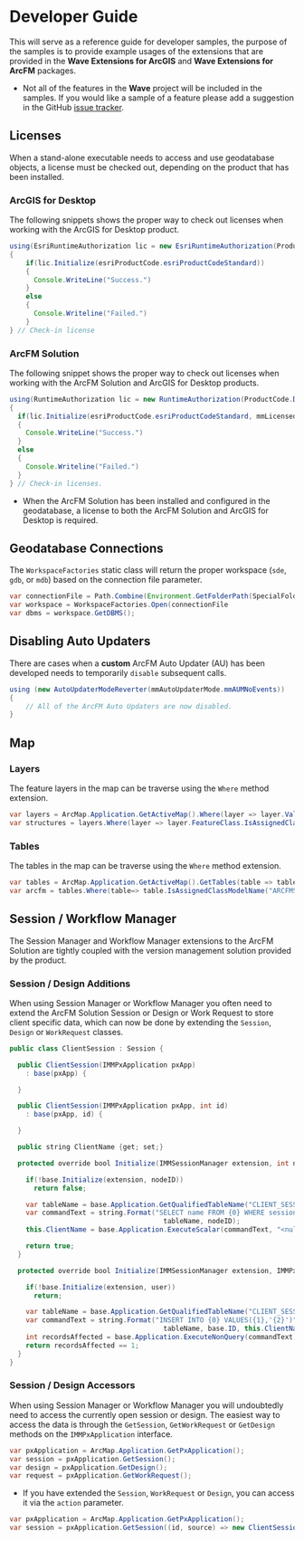 # Developer Guide
This will serve as a reference guide for developer samples, the purpose of the samples is to provide example usages of the extensions that are provided in the **Wave Extensions for ArcGIS** and **Wave Extensions for ArcFM** packages.

- Not all of the features in the **Wave** project will be included in the samples. If you would like a sample of a feature please add a suggestion in the GitHub [issue tracker](https://github.com/Jumpercables/Wave/issues).

## Licenses
When a stand-alone executable needs to access and use geodatabase objects, a license must be checked out, depending on the product that has been installed.

### ArcGIS for Desktop
The following snippets shows the proper way to check out licenses when working with the ArcGIS for Desktop product.

```java
using(EsriRuntimeAuthorization lic = new EsriRuntimeAuthorization(ProductCode.Desktop))
{
    if(lic.Initialize(esriProductCode.esriProductCodeStandard))
    {
      Console.WriteLine("Success.")
    }
    else
    {
      Console.Writeline("Failed.")
    }
} // Check-in license
```

### ArcFM Solution
The following snippet shows the proper way to check out licenses when working with the ArcFM Solution and ArcGIS for Desktop products.

```java
using(RuntimeAuthorization lic = new RuntimeAuthorization(ProductCode.Desktop))
{
  if(lic.Initialize(esriProductCode.esriProductCodeStandard, mmLicensedProductCode.mmLPArcFM))
  {
    Console.WriteLine("Success.")
  }
  else
  {
    Console.Writeline("Failed.")
  }
} // Check-in licenses.
```

- When the ArcFM Solution has been installed and configured in the geodatabase, a license to both the ArcFM Solution and ArcGIS for Desktop is required.

## Geodatabase Connections
The `WorkspaceFactories` static class will return the proper workspace (`sde`, `gdb`, or `mdb`) based on the connection file parameter.

```java
var connectionFile = Path.Combine(Environment.GetFolderPath(SpecialFolders.ApplicationData), "\\ESRI\\Desktop\\ArCatalog\\Minerville.gdb")
var workspace = WorkspaceFactories.Open(connectionFile
var dbms = workspace.GetDBMS();
```

## Disabling Auto Updaters
There are cases when a **custom** ArcFM Auto Updater (AU) has been developed needs to temporarily `disable` subsequent calls.

```java
using (new AutoUpdaterModeReverter(mmAutoUpdaterMode.mmAUMNoEvents))
{
    // All of the ArcFM Auto Updaters are now disabled.
}
```

## Map

### Layers
The feature layers in the map can be traverse using the `Where` method extension.

```java
var layers = ArcMap.Application.GetActiveMap().Where(layer => layer.Valid);
var structures = layers.Where(layer => layer.FeatureClass.IsAssignedClassModelName("STRUCTURE"));
```

### Tables
The tables in the map can be traverse using the `Where` method extension.

```java
var tables = ArcMap.Application.GetActiveMap().GetTables(table => table.Valid);
var arcfm = tables.Where(table=> table.IsAssignedClassModelName("ARCFMSYSTEMTABLE"));
```

## Session / Workflow Manager
The Session Manager and Workflow Manager extensions to the ArcFM Solution are tightly coupled with the version management solution provided by the product.

### Session / Design Additions
When using Session Manager or Workflow Manager you often need to extend the ArcFM Solution Session or Design or Work Request to store client specific data, which can now be done by extending the `Session`, `Design` or `WorkRequest` classes.

```java
public class ClientSession : Session {

  public ClientSession(IMMPxApplication pxApp)
    : base(pxApp) {

  }

  public ClientSession(IMMPxApplication pxApp, int id)
    : base(pxApp, id) {

  }

  public string ClientName {get; set;}

  protected override bool Initialize(IMMSessionManager extension, int nodeID){

    if(!base.Initialize(extension, nodeID))
      return false;

    var tableName = base.Application.GetQualifiedTableName("CLIENT_SESSION");
    var commandText = string.Format("SELECT name FROM {0} WHERE session_id = {1}",
                                      tableName, nodeID);
    this.ClientName = base.Application.ExecuteScalar(commandText, "<null>");

    return true;
  }

  protected override bool Initialize(IMMSessionManager extension, IMMPxUser user) {

    if(!base.Initialize(extension, user))
      return;

    var tableName = base.Application.GetQualifiedTableName("CLIENT_SESSION");
    var commandText = string.Format("INSERT INTO {0} VALUES({1},'{2}')",
                                      tableName, base.ID, this.ClientName);
    int recordsAffected = base.Application.ExecuteNonQuery(commandText);
    return recordsAffected == 1;
  }
}
```

### Session / Design Accessors
When using Session Manager or Workflow Manager you will undoubtedly need to access the currently open session or design. The easiest way to access the data is through the `GetSession`, `GetWorkRequest` or `GetDesign` methods on the `IMMPxApplication` interface.

```java
var pxApplication = ArcMap.Application.GetPxApplication();
var session = pxApplication.GetSession();
var design = pxApplication.GetDesign();
var request = pxApplication.GetWorkRequest();
```

- If you have extended the `Session`, `WorkRequest` or `Design`, you can access it via the `action` parameter.

```java
var pxApplication = ArcMap.Application.GetPxApplication();
var session = pxApplication.GetSession((id, source) => new ClientSession(source, id))
```
